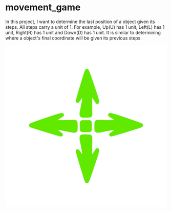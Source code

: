 # movement_game

In this project, I want to determine the last position of a object given its steps. All steps carry a unit of 1. For example, Up(U) has 1 unit, Left(L) has 1 unit, Right(R) has 1 unit and Down(D) has 1 unit. It is similar to determining where a object's final coordinate will be given its previous steps

![Cursor](cursor.jpg)
